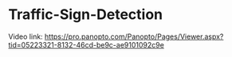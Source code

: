 # Traffic-Sign-Detection
Video link: https://pro.panopto.com/Panopto/Pages/Viewer.aspx?tid=05223321-8132-46cd-be9c-ae9101092c9e
